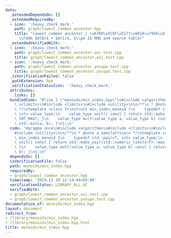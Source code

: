 ```yaml
---
data:
  _extendedDependsOn: []
  _extendedRequiredBy:
  - icon: ':heavy_check_mark:'
    path: graph/lowest_common_ancestor.hpp
    title: "lowest common ancestor / \u6700\u5C0F\u5171\u901A\u7956\u5148 (\u524D\u51E6\
      \u7406 $O(N)$ + $O(1)$, $\\pm 1$ RMQ and sparse table)"
  _extendedVerifiedWith:
  - icon: ':heavy_check_mark:'
    path: graph/lowest_common_ancestor.aoj.test.cpp
    title: graph/lowest_common_ancestor.aoj.test.cpp
  - icon: ':heavy_check_mark:'
    path: graph/lowest_common_ancestor.yosupo.test.cpp
    title: graph/lowest_common_ancestor.yosupo.test.cpp
  _isVerificationFailed: false
  _pathExtension: hpp
  _verificationStatusIcon: ':heavy_check_mark:'
  attributes:
    links: []
  bundledCode: "#line 2 \"monoids/min_index.hpp\"\n#include <algorithm>\n#include\
    \ <climits>\n#include <limits>\n#include <utility>\n\n/**\n * @note a semilattice\n\
    \ */\ntemplate <class T>\nstruct min_index_monoid {\n    typedef std::pair<T,\
    \ int> value_type;\n    value_type unit() const { return std::make_pair(std::numeric_limits<T>::max(),\
    \ INT_MAX); }\n    value_type mult(value_type a, value_type b) const { return\
    \ std::min(a, b); }\n};\n"
  code: "#pragma once\n#include <algorithm>\n#include <climits>\n#include <limits>\n\
    #include <utility>\n\n/**\n * @note a semilattice\n */\ntemplate <class T>\nstruct\
    \ min_index_monoid {\n    typedef std::pair<T, int> value_type;\n    value_type\
    \ unit() const { return std::make_pair(std::numeric_limits<T>::max(), INT_MAX);\
    \ }\n    value_type mult(value_type a, value_type b) const { return std::min(a,\
    \ b); }\n};\n"
  dependsOn: []
  isVerificationFile: false
  path: monoids/min_index.hpp
  requiredBy:
  - graph/lowest_common_ancestor.hpp
  timestamp: '2019-12-30 22:14:44+09:00'
  verificationStatus: LIBRARY_ALL_AC
  verifiedWith:
  - graph/lowest_common_ancestor.aoj.test.cpp
  - graph/lowest_common_ancestor.yosupo.test.cpp
documentation_of: monoids/min_index.hpp
layout: document
redirect_from:
- /library/monoids/min_index.hpp
- /library/monoids/min_index.hpp.html
title: monoids/min_index.hpp
---
```

